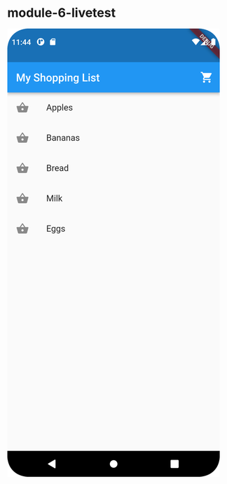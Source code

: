 # module-6-livetest
<img  src="https://github.com/TanzilaTania/module-6-livetest/blob/main/M-6-livetest.png">
